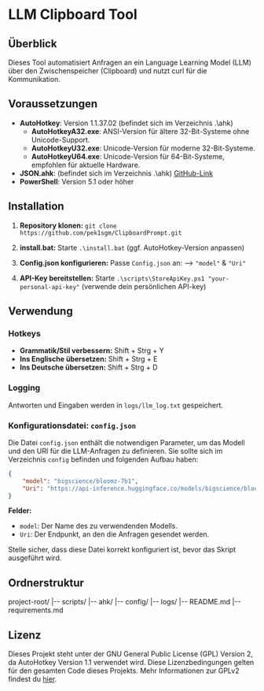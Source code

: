 # LLM Clipboard Tool
## Überblick
Dieses Tool automatisiert Anfragen an ein Language Learning Model (LLM) über den Zwischenspeicher (Clipboard) und nutzt curl für die Kommunikation.

## Voraussetzungen
- **AutoHotkey**: Version 1.1.37.02 (befindet sich im Verzeichnis .\ahk)
  - **AutoHotkeyA32.exe**: ANSI-Version für ältere 32-Bit-Systeme ohne Unicode-Support.  
  - **AutoHotkeyU32.exe**: Unicode-Version für moderne 32-Bit-Systeme.  
  - **AutoHotkeyU64.exe**: Unicode-Version für 64-Bit-Systeme, empfohlen für aktuelle Hardware.  
- **JSON.ahk**: (befindet sich im Verzeichnis .\ahk) [GitHub-Link](https://github.com/cocobelgica/AutoHotkey-JSON)
- **PowerShell**: Version 5.1 oder höher

## Installation
1. **Repository klonen:**
`git clone https://github.com/pek1sgm/ClipboardPrompt.git`

2. **install.bat:**
Starte `.\install.bat` (ggf. AutoHotkey-Version anpassen)

3. **Config.json konfigurieren:**
Passe `Config.json` an: --> `"model"` & `"Uri"`

4. **API-Key bereitstellen:**
Starte `.\scripts\StoreApiKey.ps1 "your-personal-api-key"` (verwende dein persönlichen API-key)

## Verwendung
### Hotkeys
- **Grammatik/Stil verbessern:** Shift + Strg + Y
- **Ins Englische übersetzen:** Shift + Strg + E
- **Ins Deutsche übersetzen:** Shift + Strg + D

### Logging
Antworten und Eingaben werden in `logs/llm_log.txt` gespeichert.

### Konfigurationsdatei: `config.json`

Die Datei `config.json` enthält die notwendigen Parameter, um das Modell und den URI für die LLM-Anfragen zu definieren. Sie sollte sich im Verzeichnis `config` befinden und folgenden Aufbau haben:

```json
{
    "model": "bigscience/bloomz-7b1",
    "Uri": "https://api-inference.huggingface.co/models/bigscience/bloomz-7b1"
}
```

**Felder:**
- `model`: Der Name des zu verwendenden Modells.
- `Uri`: Der Endpunkt, an den die Anfragen gesendet werden.

Stelle sicher, dass diese Datei korrekt konfiguriert ist, bevor das Skript ausgeführt wird.

## Ordnerstruktur
project-root/
|-- scripts/
|-- ahk/
|-- config/
|-- logs/
|-- README.md
|-- requirements.md

## Lizenz

Dieses Projekt steht unter der GNU General Public License (GPL) Version 2, da AutoHotkey Version 1.1 verwendet wird. Diese Lizenzbedingungen gelten für den gesamten Code dieses Projekts. Mehr Informationen zur GPLv2 findest du [hier](https://www.gnu.org/licenses/old-licenses/gpl-2.0.html).